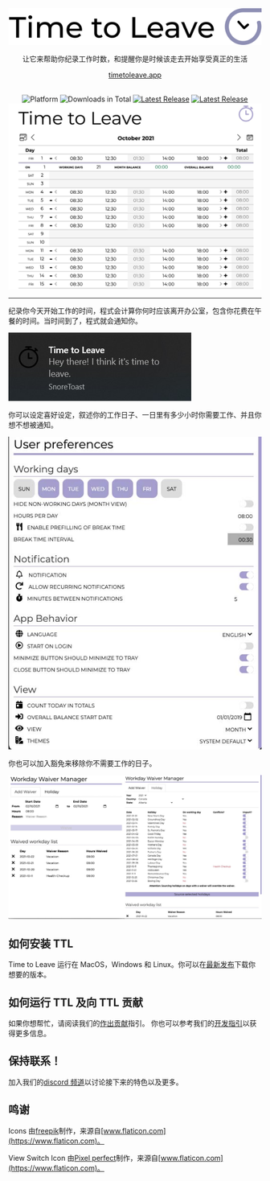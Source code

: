 <div align="center">
  <img src="../assets/timetoleave.png" alt="Time to Leave Logo">

  <p>让它来帮助你纪录工作时数，和提醒你是时候该走去开始享受真正的生活</p>

[timetoleave.app](https://timetoleave.app/)

  <br/>

<img src="https://img.shields.io/badge/platforms-Windows%20%7C%20MacOS%20%7C%20Linux-green" alt="Platform">
<img src="https://img.shields.io/github/downloads/TTLApp/time-to-leave/total" alt="Downloads in Total">
<a href="https://github.com/TTLApp/time-to-leave/releases/latest"><img src="https://img.shields.io/github/v/release/TTLApp/time-to-leave" alt="Latest Release"></a>
<a href="http://makeapullrequest.com/"><img src="https://img.shields.io/badge/PRs-welcome-purple" alt="Latest Release"></a>

   <br/>

  <img src="./images/screenshot.jpg" alt="Time to Leave Screenshot">

  <br/>

</div>

---

纪录你今天开始工作的时间，程式会计算你何时应该离开办公室，包含你花费在午餐的时间。当时间到了，程式就会通知你。

<img src="./images/notification.jpg" alt="Time to Leave Notification">

你可以设定喜好设定，叙述你的工作日子、一日里有多少小时你需要工作、并且你想不想被通知。

<img src="./images/preferences.jpg" alt="Time to Leave Preferences">

你也可以加入豁免来移除你不需要工作的日子。

<img src="./images/waiver_manager.jpg" alt="Time to Leave Waiver Manager">

## 如何安装 TTL

Time to Leave 运行在 MacOS，Windows 和 Linux。你可以在[最新发布](https://github.com/TTLApp/time-to-leave/releases/latest)下载你想要的版本。

## 如何运行 TTL 及向 TTL 贡献

如果你想帮忙，请阅读我们的[作出贡献](../CONTRIBUTING.md)指引。
你也可以参考我们的[开发指引](../DEVELOPMENT.md)以获得更多信息。

## 保持联系！

加入我们的[discord 频道](https://discord.gg/P3KkEF5)以讨论接下来的特色以及更多。

## 鸣谢

Icons 由[freepik](https://www.flaticon.com/authors/freepik)制作，来源自[www.flaticon.com](https://www.flaticon.com)。

View Switch Icon 由[Pixel perfect](https://www.flaticon.com/authors/pixel-perfect)制作，来源自[www.flaticon.com](https://www.flaticon.com)。

